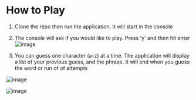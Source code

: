 
# How to Play
1. Clone the repo then run the application. It will start in the console
2. The console will ask if you would like to play. Press 'y' and then hit enter
   ![image](https://github.com/bennett-cady/hangman/assets/112588952/f56f3b07-c111-43d7-919d-9d42813af14e)

4. You can guess one character (a-z) at a time. The application will display a list of your previous guess, and the phrase. It will end when you guess the word or run of of attempts

![image](https://github.com/bennett-cady/hangman/assets/112588952/809dce41-88c1-430f-a780-c127ec016d31)

![image](https://github.com/bennett-cady/hangman/assets/112588952/2770dd30-017a-41db-b7d3-407011992a90)




